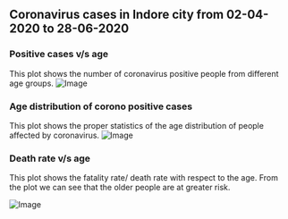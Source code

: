 ## Coronavirus cases in Indore city from 02-04-2020 to 28-06-2020


### Positive cases v/s age

This plot shows the number of coronavirus positive people from different age groups. 
![Image](src)


### Age distribution of corono positive cases

This plot shows the proper statistics of the age distribution of people affected by coronavirus. 
![Image](src)

### Death rate v/s age

This plot shows the fatality rate/ death rate with respect to the age. From the plot we can see that the older people are at greater risk.

![Image](src)
